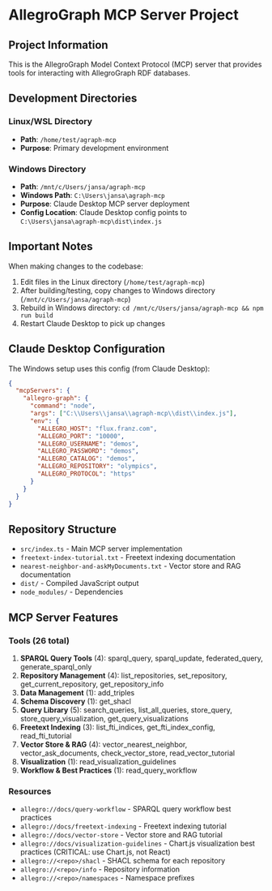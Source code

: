 # AllegroGraph MCP Server Project

## Project Information

This is the AllegroGraph Model Context Protocol (MCP) server that provides tools for interacting with AllegroGraph RDF databases.

## Development Directories

### Linux/WSL Directory
- **Path**: `/home/test/agraph-mcp`
- **Purpose**: Primary development environment

### Windows Directory
- **Path**: `/mnt/c/Users/jansa/agraph-mcp`
- **Windows Path**: `C:\Users\jansa\agraph-mcp`
- **Purpose**: Claude Desktop MCP server deployment
- **Config Location**: Claude Desktop config points to `C:\Users\jansa\agraph-mcp\dist\index.js`

## Important Notes

When making changes to the codebase:
1. Edit files in the Linux directory (`/home/test/agraph-mcp`)
2. After building/testing, copy changes to Windows directory (`/mnt/c/Users/jansa/agraph-mcp`)
3. Rebuild in Windows directory: `cd /mnt/c/Users/jansa/agraph-mcp && npm run build`
4. Restart Claude Desktop to pick up changes

## Claude Desktop Configuration

The Windows setup uses this config (from Claude Desktop):
```json
{
  "mcpServers": {
    "allegro-graph": {
      "command": "node",
      "args": ["C:\\Users\\jansa\\agraph-mcp\\dist\\index.js"],
      "env": {
        "ALLEGRO_HOST": "flux.franz.com",
        "ALLEGRO_PORT": "10000",
        "ALLEGRO_USERNAME": "demos",
        "ALLEGRO_PASSWORD": "demos",
        "ALLEGRO_CATALOG": "demos",
        "ALLEGRO_REPOSITORY": "olympics",
        "ALLEGRO_PROTOCOL": "https"
      }
    }
  }
}
```

## Repository Structure

- `src/index.ts` - Main MCP server implementation
- `freetext-index-tutorial.txt` - Freetext indexing documentation
- `nearest-neighbor-and-askMyDocuments.txt` - Vector store and RAG documentation
- `dist/` - Compiled JavaScript output
- `node_modules/` - Dependencies

## MCP Server Features

### Tools (26 total)
1. **SPARQL Query Tools** (4): sparql_query, sparql_update, federated_query, generate_sparql_only
2. **Repository Management** (4): list_repositories, set_repository, get_current_repository, get_repository_info
3. **Data Management** (1): add_triples
4. **Schema Discovery** (1): get_shacl
5. **Query Library** (5): search_queries, list_all_queries, store_query, store_query_visualization, get_query_visualizations
6. **Freetext Indexing** (3): list_fti_indices, get_fti_index_config, read_fti_tutorial
7. **Vector Store & RAG** (4): vector_nearest_neighbor, vector_ask_documents, check_vector_store, read_vector_tutorial
8. **Visualization** (1): read_visualization_guidelines
9. **Workflow & Best Practices** (1): read_query_workflow

### Resources
- `allegro://docs/query-workflow` - SPARQL query workflow best practices
- `allegro://docs/freetext-indexing` - Freetext indexing tutorial
- `allegro://docs/vector-store` - Vector store and RAG tutorial
- `allegro://docs/visualization-guidelines` - Chart.js visualization best practices (CRITICAL: use Chart.js, not React)
- `allegro://<repo>/shacl` - SHACL schema for each repository
- `allegro://<repo>/info` - Repository information
- `allegro://<repo>/namespaces` - Namespace prefixes
